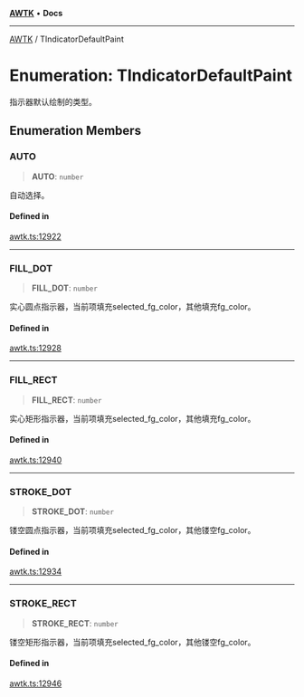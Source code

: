[**AWTK**](../README.md) • **Docs**

***

[AWTK](../globals.md) / TIndicatorDefaultPaint

# Enumeration: TIndicatorDefaultPaint

指示器默认绘制的类型。

## Enumeration Members

### AUTO

> **AUTO**: `number`

自动选择。

#### Defined in

[awtk.ts:12922](https://github.com/zlgopen/awtk-binding/blob/b1e618d759250c07a8449fe21dad19c89a7f6c51/tools/code_gen/js/output/awtk.ts#L12922)

***

### FILL\_DOT

> **FILL\_DOT**: `number`

实心圆点指示器，当前项填充selected_fg_color，其他填充fg_color。

#### Defined in

[awtk.ts:12928](https://github.com/zlgopen/awtk-binding/blob/b1e618d759250c07a8449fe21dad19c89a7f6c51/tools/code_gen/js/output/awtk.ts#L12928)

***

### FILL\_RECT

> **FILL\_RECT**: `number`

实心矩形指示器，当前项填充selected_fg_color，其他填充fg_color。

#### Defined in

[awtk.ts:12940](https://github.com/zlgopen/awtk-binding/blob/b1e618d759250c07a8449fe21dad19c89a7f6c51/tools/code_gen/js/output/awtk.ts#L12940)

***

### STROKE\_DOT

> **STROKE\_DOT**: `number`

镂空圆点指示器，当前项填充selected_fg_color，其他镂空fg_color。

#### Defined in

[awtk.ts:12934](https://github.com/zlgopen/awtk-binding/blob/b1e618d759250c07a8449fe21dad19c89a7f6c51/tools/code_gen/js/output/awtk.ts#L12934)

***

### STROKE\_RECT

> **STROKE\_RECT**: `number`

镂空矩形指示器，当前项填充selected_fg_color，其他镂空fg_color。

#### Defined in

[awtk.ts:12946](https://github.com/zlgopen/awtk-binding/blob/b1e618d759250c07a8449fe21dad19c89a7f6c51/tools/code_gen/js/output/awtk.ts#L12946)
